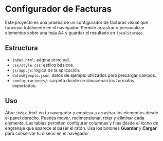 # Configurador de Facturas

Este proyecto es una prueba de un configurador de facturas visual que funciona totalmente en el navegador. Permite arrastrar y personalizar elementos sobre una hoja A4 y guardar el resultado en `localStorage`.

## Estructura
- `index.html`: página principal.
- `css/style.css`: estilos básicos.
- `js/app.js`: lógica de la aplicación.
- `datosEjemplo.json`: datos de ejemplo utilizados para precargar campos.
- `configuraciones/`: carpeta donde se almacenan los formatos exportados.

## Uso
Abre `index.html` en tu navegador y empieza a arrastrar los elementos desde el panel derecho. Puedes mover, redimensionar, rotar y eliminar cada elemento. Las tablas permiten configurar columnas y filas desde el icono de engranaje que aparece al pasar el ratón. Usa los botones **Guardar** y **Cargar** para conservar tu diseño en el navegador.
